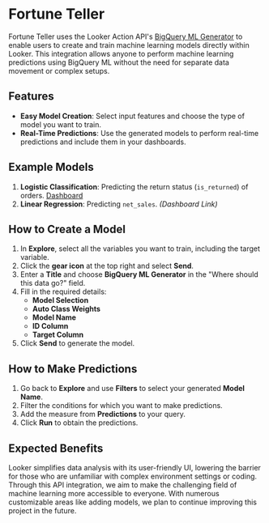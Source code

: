 # Fortune Teller

Fortune Teller uses the Looker Action API's [BigQuery ML Generator](https://github.com/looker-open-source/bqml-actions?tab=readme-ov-file#creating-bigquery-ml-models) to enable users to create and train machine learning models directly within Looker. This integration allows anyone to perform machine learning predictions using BigQuery ML without the need for separate data movement or complex setups.

## Features

- **Easy Model Creation**: Select input features and choose the type of model you want to train.
- **Real-Time Predictions**: Use the generated models to perform real-time predictions and include them in your dashboards.

## Example Models

1. **Logistic Classification**: Predicting the return status (`is_returned`) of orders. [Dashboard](https://hack.looker.com/dashboards/fortune_teller_main::return_teller?Model+Name=%22return_teller%22&Ordered+at=7+day&Country=&Gender=&Traffic+Source=)
2. **Linear Regression**: Predicting `net_sales`. *(Dashboard Link)*

## How to Create a Model

1. In **Explore**, select all the variables you want to train, including the target variable.
2. Click the **gear icon** at the top right and select **Send**.
3. Enter a **Title** and choose **BigQuery ML Generator** in the "Where should this data go?" field.
4. Fill in the required details:
   - **Model Selection**
   - **Auto Class Weights**
   - **Model Name**
   - **ID Column**
   - **Target Column**
5. Click **Send** to generate the model.

## How to Make Predictions

1. Go back to **Explore** and use **Filters** to select your generated **Model Name**.
2. Filter the conditions for which you want to make predictions.
3. Add the measure from **Predictions** to your query.
4. Click **Run** to obtain the predictions.

## Expected Benefits

Looker simplifies data analysis with its user-friendly UI, lowering the barrier for those who are unfamiliar with complex environment settings or coding. Through this API integration, we aim to make the challenging field of machine learning more accessible to everyone. With numerous customizable areas like adding models, we plan to continue improving this project in the future.
